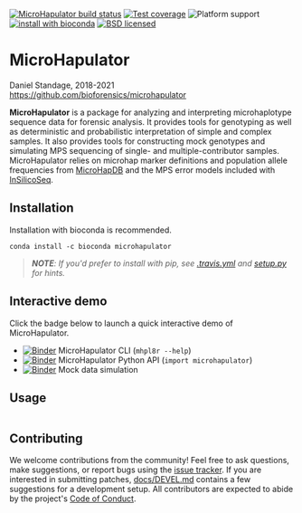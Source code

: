 [![MicroHapulator build status][travisbadge]](https://travis-ci.org/bioforensics/MicroHapulator)
[![Test coverage][codecovbadge]](https://codecov.io/github/bioforensics/MicroHapulator)
![Platform support][platformbadge]
[![install with bioconda][biocondabadge]](http://bioconda.github.io/recipes/microhapulator/README.html)
[![BSD licensed][licensebadge]](https://github.com/bioforensics/MicroHapDB/blob/master/LICENSE.txt)

# MicroHapulator

Daniel Standage, 2018-2021  
https://github.com/bioforensics/microhapulator

**MicroHapulator** is a package for analyzing and interpreting microhaplotype sequence data for forensic analysis.
It provides tools for genotyping as well as deterministic and probabilistic interpretation of simple and complex samples.
It also provides tools for constructing mock genotypes and simulating MPS sequencing of single- and multiple-contributor samples.
MicroHapulator relies on microhap marker definitions and population allele frequencies from [MicroHapDB](https://github.com/bioforensics/microhapdb) and the MPS error models included with [InSilicoSeq](https://github.com/HadrienG/InSilicoSeq/).


## Installation

Installation with bioconda is recommended.

```
conda install -c bioconda microhapulator
```

> ***NOTE**: If you'd prefer to install with pip, see [.travis.yml](.travis.yml) and [setup.py](setup.py) for hints.*


## Interactive demo

Click the badge below to launch a quick interactive demo of MicroHapulator.

- [![Binder][binderbadge]](https://mybinder.org/v2/gh/bioforensics/MicroHapulator/master?filepath=binder%2Fdemo-cli.ipynb) MicroHapulator CLI (`mhpl8r --help`)
- [![Binder][binderbadge]](https://mybinder.org/v2/gh/bioforensics/MicroHapulator/master?filepath=binder%2Fdemo-api.ipynb) MicroHapulator Python API (`import microhapulator`)
- [![Binder][binderbadge]](https://mybinder.org/v2/gh/bioforensics/MicroHapulator/master?filepath=binder%2Fdemo-sim.ipynb) Mock data simulation


## Usage

```

```


## Contributing

We welcome contributions from the community!
Feel free to ask questions, make suggestions, or report bugs using the [issue tracker](https://github.com/bioforensics/MicroHapulator/issues).
If you are interested in submitting patches, [docs/DEVEL.md](docs/DEVEL.md) contains a few suggestions for a development setup.
All contributors are expected to abide by the project's [Code of Conduct](docs/CONDUCT.md).


[travisbadge]: https://img.shields.io/travis/bioforensics/MicroHapulator.svg
[codecovbadge]: https://img.shields.io/codecov/c/github/bioforensics/MicroHapulator.svg
[licensebadge]: https://img.shields.io/badge/license-BSD-blue.svg
[biocondabadge]: https://img.shields.io/badge/install%20with-bioconda-brightgreen.svg?style=flat
[binderbadge]: https://mybinder.org/badge_logo.svg
[platformbadge]: https://img.shields.io/badge/Platforms-linux--64%2Cosx--64-orange.svg
